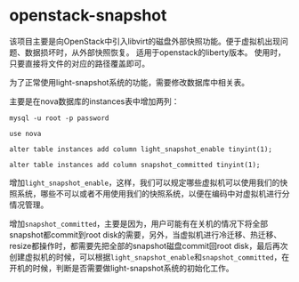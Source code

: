 # openstack-snapshot
该项目主要是向OpenStack中引入libvirt的磁盘外部快照功能。便于虚拟机出现问题、数据损坏时，从外部快照恢复。
适用于openstack的liberty版本。
使用时，只要直接将文件的对应的路径覆盖即可。

为了正常使用light-snapshot系统的功能，需要修改数据库中相关表。

主要是在nova数据库的instances表中增加两列：

```
mysql -u root -p password

use nova

alter table instances add column light_snapshot_enable tinyint(1);

alter table instances add column snapshot_committed tinyint(1);

```

增加`light_snapshot_enable`，这样，我们可以规定哪些虚拟机可以使用我们的快照系统，哪些不可以或者不用使用我们的快照系统，以便在编码中对虚拟机进行分情况管理。

增加`snapshot_committed`，主要是因为，用户可能有在关机的情况下将全部snapshot都commit到root disk的需要，另外，当虚拟机进行冷迁移、热迁移、resize都操作时，都需要先把全部的snapshot磁盘commit回root disk，最后再次创建虚拟机的时候，可以根据`light_snapshot_enable`和`snapshot_committed`，在开机的时候，判断是否需要做light-snapshot系统的初始化工作。
